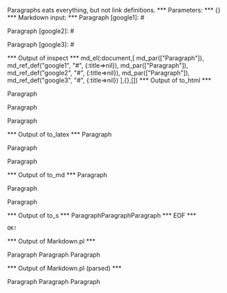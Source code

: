 Paragraphs eats everything, but not link definitions.
*** Parameters: ***
{}
*** Markdown input: ***
Paragraph
[google1]: #

Paragraph
 [google2]: #

Paragraph
  [google3]: #

*** Output of inspect ***
md_el(:document,[
	md_par(["Paragraph"]),
	md_ref_def("google1", "#", {:title=>nil}),
	md_par(["Paragraph"]),
	md_ref_def("google2", "#", {:title=>nil}),
	md_par(["Paragraph"]),
	md_ref_def("google3", "#", {:title=>nil})
],{},[])
*** Output of to_html ***

<p>Paragraph</p>

<p>Paragraph</p>

<p>Paragraph</p>

*** Output of to_latex ***
Paragraph

Paragraph

Paragraph


*** Output of to_md ***
Paragraph

Paragraph

Paragraph


*** Output of to_s ***
ParagraphParagraphParagraph
*** EOF ***



	OK!



*** Output of Markdown.pl ***
<p>Paragraph
Paragraph
Paragraph</p>

*** Output of Markdown.pl (parsed) ***
<p>Paragraph
Paragraph
Paragraph</p
  >